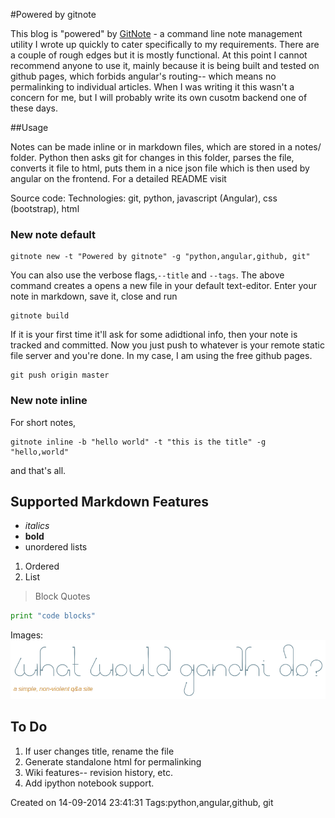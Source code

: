 #Powered by gitnote

This blog is "powered" by [GitNote](lekhakpadmanabh.github.io) - a command line note management utility I wrote up quickly to cater specifically to my requirements. There are a couple of rough edges but it is mostly functional. At this point I cannot recommend anyone to use it, mainly because it is being built and tested on github pages, which forbids angular's routing-- which means no permalinking to individual articles. When I was writing it this wasn't a concern for me, but I will probably write its own cusotm backend one of these days.

##Usage

Notes can be made inline or in markdown files, which are stored in a notes/ folder. Python then asks git for changes in this folder, parses the file, converts it file to html, puts them in a nice json file which is then used by angular on the frontend. For a detailed README visit 

Source code: 
Technologies: git, python, javascript (Angular), css (bootstrap), html

### New note default

```
gitnote new -t "Powered by gitnote" -g "python,angular,github, git"

```

You can also use the verbose flags,`--title` and  `--tags`. The above command creates a opens a new file in your default text-editor. Enter your note in markdown, save it, close and run 

```
gitnote build
```

If it is your first time it'll ask for some adidtional info, then your note is tracked and committed. Now you just push to whatever is your remote static file server and you're done. In my case, I am using the free github pages.

```
git push origin master
```

### New note inline

For short notes, 

```
gitnote inline -b "hello world" -t "this is the title" -g "hello,world"
```

and that's all.






## Supported Markdown Features

* *italics*
* __bold__
* unordered lists

1. Ordered
2. List

>Block Quotes

```python
print "code blocks"
```

Images: ![wwgd](./images/wwgd.png)



## To Do

1. If user changes title, rename the file
2. Generate standalone html for permalinking
3. Wiki features-- revision history, etc.
4. Add ipython notebook support.


Created on 14-09-2014 23:41:31
Tags:python,angular,github, git
